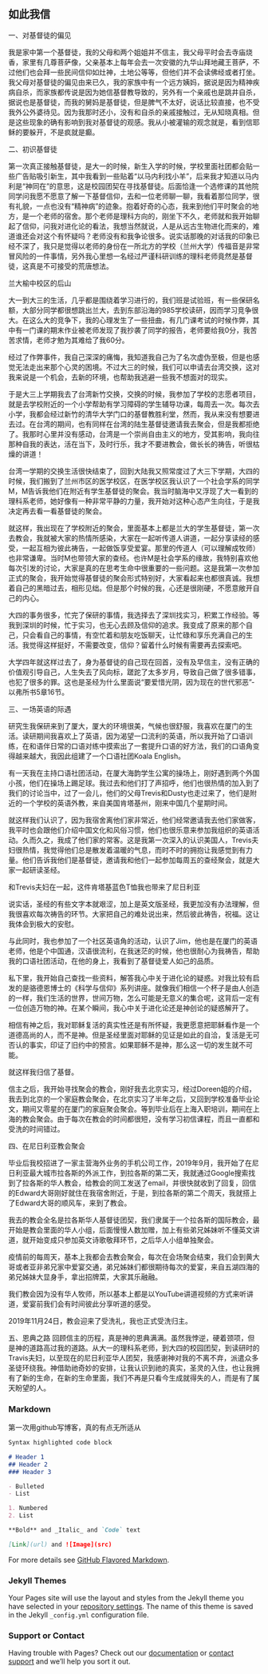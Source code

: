## 如此我信

  
一、对基督徒的偏见

我是家中第一个基督徒，我的父母和两个姐姐并不信主，我父母平时会去寺庙烧香，家里有几尊菩萨像，父亲基本上每年会去一次安徽的九华山拜地藏王菩萨，不过他们也会拜一些民间信仰如灶神，土地公等等，但他们并不会读佛经或者打坐。我父母对基督徒的偏见由来已久，我的家族中有一个远方姨妈，据说是因为精神疾病自杀，而家族都传说是因为她信基督教导致的，另外有一个亲戚也是跳井自杀，据说也是基督徒，而我的舅妈是基督徒，但是脾气不太好，说话比较直接，也不受我外公外婆待见。因为我那时还小，没有和自杀的亲戚接触过，无从知晓真相。但是这些现象的确有影响到我对基督徒的观感。我从小被灌输的观念就是，看到信耶稣的要躲开，不是疯就是癫。

二、初识基督徒

第一次真正接触基督徒，是大一的时候，新生入学的时候，学校里面社团都会贴一些广告贴吸引新生，其中我看到一些贴着“以马内利找小羊”，后来我才知道以马内利是“神同在”的意思，这是校园团契在寻找基督徒。后面恰逢一个选修课的其他院同学问我愿不愿意了解一下基督信仰，去和一位老师聊一聊，我看着那位同学，很有礼貌，一点也没有“精神病”的迹象。抱着好奇的心态，我来到他们平时聚会的地方，是一个老师的宿舍。那个老师是理科方向的，刚坐下不久，老师就和我开始聊起了信仰，问我对进化论的看法，我想当然就说，人是从远古生物进化而来的，难道谁还会对这个有怀疑吗？老师没有和我争论很多。说实话那晚的对话我的印象已经不深了，我只是觉得以老师的身份在一所北方的学校（兰州大学）传福音是非常冒风险的一件事情，另外我心里想一名经过严谨科研训练的理科老师竟然是基督徒，这真是不可接受的荒唐想法。


兰大榆中校区的后山

大一到大三的生活，几乎都是围绕着学习进行的，我们班是试验班，有一些保研名额，大部分同学都很想跳出兰大，去到东部沿海的985学校读研，因而学习竞争很大。在这么大的竞争下，我的心理发生了一些扭曲，有几门课考试的时候作弊，其中有一门课的期末作业被老师发现了我抄袭了同学的报告，老师要给我0分，我苦苦求情，老师才勉为其难给了我60分。

经过了作弊事件，我自己深深的痛悔，我知道我自己为了名次虚伪至极，但是也感觉无法走出来那个心灵的困境。不过大三的时候，我们可以申请去台湾交换，这对我来说是一个机会，去新的环境，也帮助我逃避一些我不想面对的现实。

于是大三上学期我去了台湾新竹交换，交换的时候，我参加了学校的志愿者项目，就是去学校附近的一个小学帮助有学习障碍的学生辅导功课，每周去一次。每次去小学，我都会经过新竹的清华大学门口的基督教胜利堂，然而，我从来没有想要进去过。在台湾的期间，也有同样在台湾的陆生基督徒邀请我去聚会，但是我都拒绝了。我那时心里并没有感动，台湾是一个崇尚自由主义的地方，受其影响，我向往那种自我的表达，活在当下，及时行乐，我才不要进教会，做长长的祷告，听很枯燥的讲道！




台湾一学期的交换生活很快结束了，回到大陆我又照常度过了大三下学期，大四的时候，我们搬到了兰州市区的医学校区，在医学校区我认识了一个社会学系的同学M，M告诉我他们在附近有学生基督徒的聚会。我当时脑海中又浮现了大一看到的理科系老师，她好像有一种非常平静的力量，我开始对这种心态产生向往，于是我决定再去看一看基督徒的聚会。

就这样，我出现在了学校附近的聚会，里面基本上都是兰大的学生基督徒，第一次去教会，我就被大家的热情所感染，大家在一起听传道人讲道，一起分享读经的感受，一起互相为彼此祷告，一起做饭享受爱宴。那里的传道人（可以理解成牧师）也非常谦卑。当时M也带领大家的查经。也许M是社会学系的缘故，我特别喜欢他每次引发的讨论，大家是真的在思考生命中很重要的一些问题。这是我第一次参加正式的聚会，我开始觉得基督徒的聚会形式特别好，大家看起来也都很真诚。我想着自己的黑暗过去，相形见绌。但是那个时候的我，心还是很刚硬，不愿意敞开自己的内心。

大四的事务很多，忙完了保研的事情，我选择去了深圳找实习，积累工作经验。等我到深圳的时候，忙于实习，也无心去顾及信仰的追求。我变成了原来的那个自己，只会看自己的事情，有空忙着和朋友吃饭聊天，让忙碌和享乐充满自己的生活。我觉得这样挺好，不需要改变，信仰？留着什么时候有需要再去探索吧。

大学四年就这样过去了，身为基督徒的自己现在回首，没有及早信主，没有正确的价值观引导自己，人生失去了风向标，蹉跎了太多岁月，导致自己做了很多错事，也犯了很多的罪。这也是圣经为什么里面说“要爱惜光阴，因为现在的世代邪恶”-以弗所书5章16节。

三、一场英语的际遇

研究生我保研来到了厦大，厦大的环境很美，气候也很舒服，我喜欢在厦门的生活。读研期间我喜欢上了英语，因为渴望一口流利的英语，所以我开始了口语训练，在和语伴日常的口语对练中摸索出了一套提升口语的好方法，我们的口语角变得越来越大，我因此组建了一个口语社团Koala English。

有一天我在主持口语社团活动，在厦大海韵学生公寓的操场上，刚好遇到两个外国小孩，他们在操场上踢足球。我过去和他们打了声招呼，他们也很热情的加入到了我们的讨论当中，过了一会儿，他们的父母Trevis和Dusty也走过来了，他们是附近的一个学校的英语外教，来自美国肯塔基州，刚来中国几个星期时间。

就这样我们认识了，因为我宿舍离他们家非常近，他们经常邀请我去他们家做客，我平时也会跟他们介绍中国文化和风俗习惯，他们也很乐意来参加我组织的英语活动。久而久之，我成了他们家的常客。这是我第一次深入的认识美国人，Trevis夫妇很热情，我觉得他们总是散发着温暖的气息，而时不时的拥抱让我感觉到有力量。他们告诉我他们是基督徒，邀请我和他们一起参加每周五的查经聚会，就是大家一起研读圣经。


和Trevis夫妇在一起，这件肯塔基蓝色T恤我也带来了尼日利亚

说实话，圣经的有些文字本就艰涩，加上是英文版圣经，我更加没有办法理解，但我很喜欢每次祷告的环节。大家把自己的难处说出来，然后彼此祷告，祝福。这让我体会到极大的安慰。

与此同时，我也参加了一个社区英语角的活动，认识了Jim，他也是在厦门的英语老师，他是个中国通，汉语很流利，在我迷茫的时候，他也很耐心为我祷告，帮助我的口语社团活动，在他的身上，我看到了基督徒爱人如己的品质。



私下里，我开始自己查找一些资料，解答我心中关于进化论的疑惑。对我比较有启发的是骆德恩博士的《科学与信仰》系列讲座。就像我们相信一个杯子是由人创造的一样，我们生活的世界，世间万物，怎么可能是无意义的集合呢，这背后一定有一位创造万物的神。在某个瞬间，我心中关于进化论还是神创论的疑惑解开了。

相信有神之后，我对耶稣复活的真实性还是有所怀疑，我更愿意把耶稣看作是一个道德高尚的人，而不是神。但是圣经里面对耶稣的见证是如此的自洽，复活是无可否认的事实，印证了旧约中的预言。如果耶稣不是神，那么这一切的发生就不可能。

就这样我归信了基督。

信主之后，我开始寻找聚会的教会，刚好我去北京实习，经过Doreen姐的介绍，我去到北京的一个家庭教会聚会，在北京实习了半年之后，又回到学校准备毕业论文，期间又零星的在厦门的家庭聚会聚会。等到毕业后在上海入职培训，期间在上海的教会聚会。由于每次在教会的时间都很短，没有学习初信课程，而且一直都和受洗的时间错过。

四、在尼日利亚教会聚会

毕业后我校招进了一家主营海外业务的手机公司工作，2019年9月，我开始了在尼日利亚最大城市拉各斯的外派工作，到拉各斯的第二天，我就通过Google搜索找到了拉各斯的华人教会，给教会的同工发送了email，并很快就收到了回复，回信的Edward大哥刚好就住在我宿舍附近，于是，到拉各斯的第二个周天，我就搭上了Edward大哥的顺风车，来到了教会。

我去的教会全名是拉各斯华人基督徒团契，我们隶属于一个拉各斯的国际教会，最开始是教会里面的华人小组，后面慢慢人数加赠，加上有些弟兄姊妹听不懂英文讲道，就开始变成只参加英文诗歌敬拜环节，之后华人小组单独聚会。

疫情前的每周天，基本上我都会去教会聚会，每次在会场聚会结束，我们会到黄大哥或者亚非弟兄家中爱宴交通，弟兄姊妹们都很期待每次的爱宴，来自五湖四海的弟兄姊妹大显身手，拿出招牌菜，大家其乐融融。

我们教会因为没有华人牧师，所以基本上都是以YouTube讲道视频的方式来听讲道，爱宴前我们会有时间彼此分享听道的感受。

2019年11月24日，教会迎来了受洗礼，我也正式受洗归主。





五、恩典之路
回顾信主的历程，真是神的恩典满满。虽然我悖逆，硬着颈项，但是神的道路高过我的道路。从大一的理科系老师，到大四的校园团契，到读研时的Travis夫妇，以至现在的尼日利亚华人团契，我感谢神对我的不离不弃，派遣众多圣徒环绕我。神借助祂奇妙的安排，让我认识到祂的真实，圣灵的入住，也让我拥有了新的生命，在新的生命里面，我们不再是只看今生成就得失的人，而是有了属天盼望的人。




### Markdown

第一次用github写博客，真的有点无所适从
```markdown
Syntax highlighted code block

# Header 1
## Header 2
### Header 3

- Bulleted
- List

1. Numbered
2. List

**Bold** and _Italic_ and `Code` text

[Link](url) and ![Image](src)
```

For more details see [GitHub Flavored Markdown](https://guides.github.com/features/mastering-markdown/).

### Jekyll Themes

Your Pages site will use the layout and styles from the Jekyll theme you have selected in your [repository settings](https://github.com/wud11/wud11.github.io/settings/pages). The name of this theme is saved in the Jekyll `_config.yml` configuration file.

### Support or Contact

Having trouble with Pages? Check out our [documentation](https://docs.github.com/categories/github-pages-basics/) or [contact support](https://support.github.com/contact) and we’ll help you sort it out.
